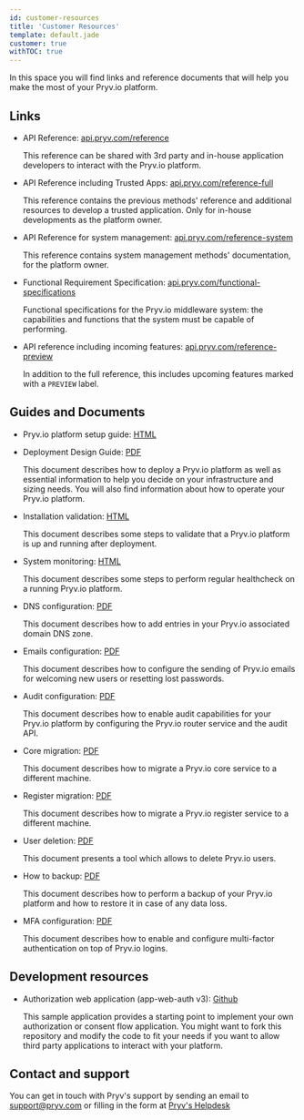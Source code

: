 ```yaml
---
id: customer-resources
title: 'Customer Resources'
template: default.jade
customer: true
withTOC: true
---
```


In this space you will find links and reference documents that will help you make the most of your Pryv.io platform.

## Links

- API Reference: [api.pryv.com/reference](/reference/)

  This reference can be shared with 3rd party and in-house application developers to interact with the Pryv.io platform.

- API Reference including Trusted Apps: [api.pryv.com/reference-full](/reference-full/)

  This reference contains the previous methods' reference and additional resources to develop a trusted application. Only for in-house developments as the platform owner.

- API Reference for system management: [api.pryv.com/reference-system](/reference-system/)

  This reference contains system management methods' documentation, for the platform owner.

- Functional Requirement Specification: [api.pryv.com/functional-specifications](/functional-specifications/)

  Functional specifications for the Pryv.io middleware system: the capabilities and functions that the system must be capable of performing.

- API reference including incoming features: [api.pryv.com/reference-preview](/reference-preview/)

  In addition to the full reference, this includes upcoming features marked with a `PREVIEW` label.

## Guides and Documents

- Pryv.io platform setup guide: [HTML](/customer-resources/pryv.io-setup/)

- Deployment Design Guide: [PDF](/assets/docs/deployment_design_guide_v6.pdf)

  This document describes how to deploy a Pryv.io platform as well as essential information to help you decide on your infrastructure and sizing needs.
  You will also find information about how to operate your Pryv.io platform.

- Installation validation: [HTML](/customer-resources/platform-validation/)

  This document describes some steps to validate that a Pryv.io platform is up and running after deployment.

- System monitoring: [HTML](/customer-resources/healthchecks/)

  This document describes some steps to perform regular healthcheck on a running Pryv.io platform.

- DNS configuration: [PDF](/assets/docs/20190501-dns-config-v3.pdf)

  This document describes how to add entries in your Pryv.io associated domain DNS zone.

- Emails configuration: [PDF](/assets/docs/20190508-pryv.io-emails-v4.pdf)

  This document describes how to configure the sending of Pryv.io emails for welcoming new users or resetting lost passwords.

- Audit configuration: [PDF](/assets/docs/20190718-pryv.io-audit-v5.pdf)

  This document describes how to enable audit capabilities for your Pryv.io platform by configuring the Pryv.io router service and the audit API.

- Core migration: [PDF](/assets/docs/20190604-migrate-core-v1.pdf)

  This document describes how to migrate a Pryv.io core service to a different machine.

- Register migration: [PDF](/assets/docs/20190604-migrate-register-v1.pdf)

  This document describes how to migrate a Pryv.io register service to a different machine.

- User deletion: [PDF](/assets/docs/20190919-pryv.io-delete-user-v1.pdf)

  This document presents a tool which allows to delete Pryv.io users.

- How to backup: [PDF](/assets/docs/20191007-pryv.io-backup-v1.pdf)

  This document describes how to perform a backup of your Pryv.io platform and how to restore it in case of any data loss.

- MFA configuration: [PDF](/assets/docs/20191205-pryv.io-mfa-v2.pdf)

  This document describes how to enable and configure multi-factor authentication on top of Pryv.io logins.

## Development resources

- Authorization web application (app-web-auth v3): [Github](https://github.com/pryv/app-web-auth3)

  This sample application provides a starting point to implement your own authorization or consent flow application. You might want to fork this repository and modify the code to fit your needs if you want to allow third party applications to interact with your platform.

## Contact and support

You can get in touch with Pryv's support by sending an email to [support@pryv.com](mailto:support@pryv.com) or filling in the form at [Pryv's Helpdesk](http://pryv.com/helpdesk/)
